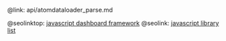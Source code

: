 @link: api/atomdataloader_parse.md

@seolinktop: [javascript dashboard framework](https://webix.com)
@seolink: [javascript library list](https://webix.com/widget/list/)
